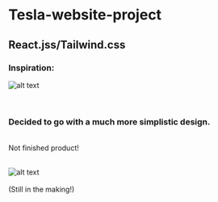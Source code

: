 # Tesla-website-project
<h2>React.jss/Tailwind.css</h2>

<h3>Inspiration:</h3>

![alt text](https://media.discordapp.net/attachments/1008571069797507102/1082649968126480436/MAGEW_Tesla_website_UIUX_4k_ac85b56a-489a-417a-a93b-5fb7db831166.png?width=914&height=914)

</br>
<h3>Decided to go with a much more simplistic design.</h3>
</br>
Not finished product!
</br>
</br>

![alt text](https://cdn.discordapp.com/attachments/746464734664065175/1098695214920650792/image.png)
</br>
</br>
(Still in the making!) 


